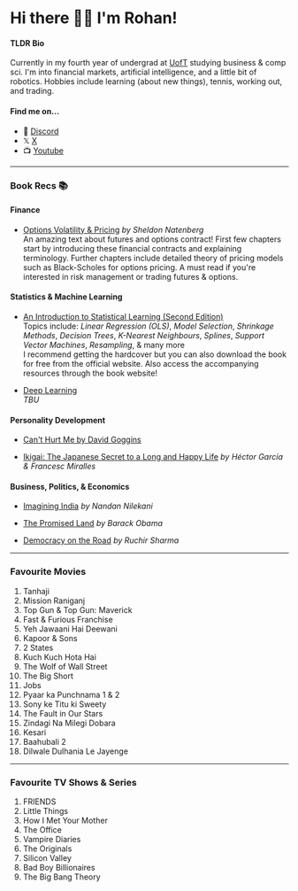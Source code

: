 <!-- [![Typing SVG](https://readme-typing-svg.demolab.com?font=Inter&weight=700&duration=2000&pause=5000&color=8A2FFF&vCenter=true&width=435&lines=Hi%2C+I'm+Rohan+%F0%9F%98%89;Welcome+to+my+Github+Page!)](https://git.io/typing-svg) -->

# Hi there 👋🏼 I'm Rohan!

#### TLDR Bio

Currently in my fourth year of undergrad at [UofT](https://instagram.com/uoft) studying business & comp sci. I'm into financial markets, artificial intelligence, and a little bit of robotics. Hobbies include learning (about new things), tennis, working out, and trading.


#### Find me on...
- 💬 [Discord](https://rohantinna.com/discord)
- 𝕏 [X](https://x.com/rohantinna)
- 📺 [Youtube](https://youtube.com/@rohan_tinna)


---

### Book Recs 📚

#### Finance
- [Options Volatility & Pricing](https://a.co/d/eYvVgtB) *by Sheldon Natenberg* <br/>
  An amazing text about futures and options contract! First few chapters start by introducing these financial contracts and explaining terminology. Further chapters include detailed theory of pricing models such as Black-Scholes for options pricing. A must read if you're interested in risk management or trading futures & options.

#### Statistics & Machine Learning
- [An Introduction to Statistical Learning (Second Edition)](https://www.statlearning.com) <br/>
  Topics include: _Linear Regression (OLS)_, _Model Selection_, _Shrinkage Methods_, _Decision Trees_, _K-Nearest Neighbours_, _Splines_, _Support Vector Machines_, _Resampling_, & many more <br/>
  I recommend getting the hardcover but you can also download the book for free from the official website. Also access the accompanying resources through the book website!
  
 - [Deep Learning](https://www.deeplearningbook.org) <br/>
_TBU_


#### Personality Development
- [Can't Hurt Me by David Goggins](https://www.audible.in/pd/Cant-Hurt-Me-Audiobook/B07KKP5V5Q?action_code=ASSGB149080119000H&share_location=pdp)

- [Ikigai: The Japanese Secret to a Long and Happy Life](#) *by Héctor García & Francesc Miralles*

#### Business, Politics, & Economics
- [Imagining India](#) *by Nandan Nilekani*

- [The Promised Land](#) *by Barack Obama*

- [Democracy on the Road](#) *by Ruchir Sharma*


---

### Favourite Movies

1. Tanhaji
2. Mission Raniganj
3. Top Gun & Top Gun: Maverick
4. Fast & Furious Franchise
5. Yeh Jawaani Hai Deewani
6. Kapoor & Sons
7. 2 States
8. Kuch Kuch Hota Hai
9. The Wolf of Wall Street
10. The Big Short
11. Jobs
12. Pyaar ka Punchnama 1 & 2
13. Sony ke Titu ki Sweety
14. The Fault in Our Stars
15. Zindagi Na Milegi Dobara
16. Kesari
17. Baahubali 2
18. Dilwale Dulhania Le Jayenge


---

### Favourite TV Shows & Series
1. FRIENDS
2. Little Things
3. How I Met Your Mother
4. The Office
5. Vampire Diaries
6. The Originals
7. Silicon Valley
8. Bad Boy Billionaires
9. The Big Bang Theory

